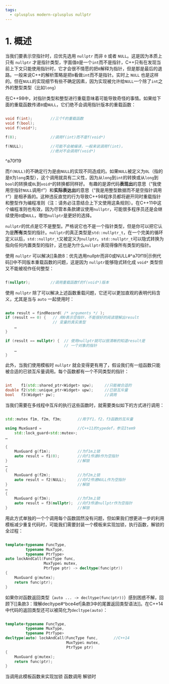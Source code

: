 ```yaml
---
tags:
  - cplusplus modern-cplusplus nullptr
---
```


# 1. 概述

当我们要表示空指针时，应优先选用 `nullptr` 而非 `0` 或者 `NULL`。这是因为本质上只有 `nullptr` 才是指针类型，字面值`0`是一个`int`而不是指针，C++只有在发现当前上下文只能使用指针时，它才会很不情愿的把`0`解释为指针，但是那是最后的退路。一般来说C++的解析策略是把`0`看做`int`而不是指针。实时上 `NULL` 也是这样的。但在`NULL`的实现细节有些不确定因素，因为实现被允许给`NULL`一个除了`int`之外的整型类型（比如`long`）

在C++98中，对指针类型和整型进行重载意味着可能导致奇怪的事情。如果给下面的重载函数传递`0`或`NULL`，它们绝不会调用指针版本的重载函数：

``` C++

void f(int);        //三个f的重载函数
void f(bool);
void f(void*);

f(0);               //调用f(int)而不是f(void*)

f(NULL);            //可能不会被编译，一般来说调用f(int)，
                    //绝对不会调用f(void*)

```

^a70f19

而`f(NULL)`的不确定行为是由`NULL`的实现不同造成的。如果`NULL`被定义为`0L`（指的是`0`为`long`类型），这个调用就具有二义性，因为从`long`到`int`的转换或从`long`到`bool`的转换或`0L`到`void*`的转换都同样好。
有趣的是源代码**表现出**的意思（“我使用空指针`NULL`调用`f`”）和**实际表达出**的意思（“我是用整型数据而不是空指针调用`f`”）是相矛盾的。这种违反直觉的行为导致C++98程序员都将避开同时重载指针和整型作为编程准则（注：请务必注意结合上下文使用这条规则）。在C++11中这个编程准则也有效，因为尽管本条款建议使用`nullptr`，可能很多程序员还是会继续使用`0`或`NULL`，哪怕`nullptr`是更好的选择。

`nullptr`的优点是它不是整型。严格说它也不是一个指针类型，但是你可以把它认为是**所有**类型的指针。`nullptr`的真正类型是`std::nullptr_t`，在一个完美的循环定义以后，`std::nullptr_t`又被定义为`nullptr`。`std::nullptr_t`可以隐式转换为指向任何内置类型的指针，这也是为什么`nullptr`表现得像所有类型的指针。

使用 `nullptr` 可以解决[[条款8：优先选用nullptr而非0或NULL#^a70f19|示例代码]]中不同版本重载函数的问题，这是因为 `nullptr`能够隐式转化成 `void*` 类型但又不能被视作任何整型：

``` C++

f(nullptr);         //调用重载函数f的f(void*)版本

```

使用 `nullptr` 除了可以解决上述函数重载问题，它还可以更加直观的表明代码含义，尤其是当与 `auto` 一起使用时：

``` C++

auto result = findRecord( /* arguments */ );
if (result == 0) {   // 用0表示空指针，不能很好的阅读理解出result
                     // 变量的真实类型
    …
} 

if (result == nullptr) {  // 使用nullptr就可以很清晰的知道result是
                          // 一个对象的指针
    …
}

```

此外，当我们使用模板时 `nullptr` 就会变得更有用了，假设我们有一组函数只能被合适的已锁互斥量调用。每个函数都有一个不同类型的指针：

``` C++

int    f1(std::shared_ptr<Widget> spw);     //只能被合适的
double f2(std::unique_ptr<Widget> upw);     //已锁互斥量
bool   f3(Widget* pw);                      //调用

```

当我们需要在多线程中互斥的执行这些函数时，就需要类似如下的方式进行调用：

``` C++

std::mutex f1m, f2m, f3m;       //用于f1，f2，f3函数的互斥量

using MuxGuard =                //C++11的typedef，参见Item9
    std::lock_guard<std::mutex>;
…

{  
    MuxGuard g(f1m);            //为f1m上锁
    auto result = f1(0);        //向f1传递0作为空指针
}                               //解锁 
…
{  
    MuxGuard g(f2m);            //为f2m上锁
    auto result = f2(NULL);     //向f2传递NULL作为空指针
}                               //解锁 
…
{
    MuxGuard g(f3m);            //为f3m上锁
    auto result = f3(nullptr);  //向f3传递nullptr作为空指针
}                               //解锁 

```

用此方式单独的一个个调用每个函数固然没有问题，但如果我们想更进一步的利用模板减少重复代码时，可能我们需要封装一个模板来实现加锁，执行函数，解锁的全过程：

``` C++

template<typename FuncType,
         typename MuxType,
         typename PtrType>
auto lockAndCall(FuncType func,                 
                 MuxType& mutex,                 
                 PtrType ptr) -> decltype(func(ptr))
{
    MuxGuard g(mutex);  
    return func(ptr); 
}

```

如果你对函数返回类型（`auto ... -> decltype(func(ptr))`）感到困惑不解，回顾下[[条款3：理解decltype#^bce4ef|条款3中的尾置返回类型语法]]。在C++14中代码的返回类型还可以被简化为`decltype(auto)`：

``` C++

template<typename FuncType,
         typename MuxType,
         typename PtrType>
decltype(auto) lockAndCall(FuncType func,       //C++14
                           MuxType& mutex,
                           PtrType ptr)
{ 
    MuxGuard g(mutex);  
    return func(ptr); 
}

```

当调用此模板函数来实现加锁 函数调用 解锁时